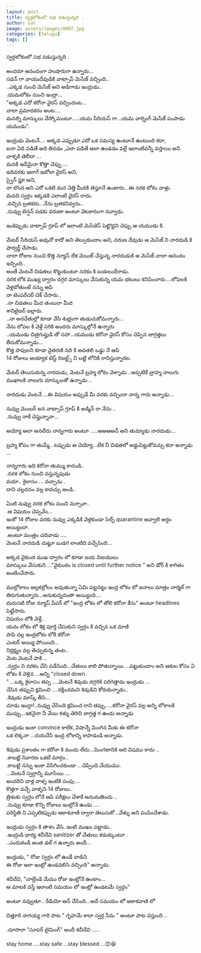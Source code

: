 ```yaml
---
layout: post
title: స్వర్గలోకంలో సభ నడుస్తున్నది .
author: sal
image: assets/images/0007.jpg
categories: [telugu]
tags: []
---
```

స్వర్గలోకంలో సభ నడుస్తున్నది .  <br>
   <br>
 అందరూ ఆనందంగా హుషారుగా ఉన్నారు...  <br>
 సడన్ గా వాయుదేవుడికి వాట్సాప్ మెసేజ్ వచ్చింది..  <br>
 ..ఎక్కడ నుంచి మెసేజ్ అని అడిగాడు ఇంద్రుడు..  <br>
 .యమలోకం నుంచి ఇంద్రా...  <br>
 "అక్కడ ఎదో కరోనా వైరస్ వచ్చిందంట...  <br>
 చాలా ప్రమాదకరం అంట....  <br>
 మనల్ని మాస్కులు వేస్కోమంటూ.....యమ సీరియస్ గా...యమ వార్నింగ్ మెసేజ్ పంపాడు యముడు".  <br>
   <br>
 ఇంద్రుడు వెంటనే.... అక్కడ ఎప్పుడూ ఎదో ఒక సమస్య ఉంటూనే ఉంటుంది కదా,  <br>
 ఐనా ఏది పడితే అది తినడం ,ఎలా పడితే ఆలా ఉండడం వల్లే ఇలాంటివన్నీ వస్తాయి అని వాళ్ళకి తెలీదా ...  <br>
 మనకి ఇదేమైనా కొత్తా చెప్పు ...  <br>
 ఇదివరకు ఇలాగే ఇబోలా వైరస్ అని,  <br>
 స్వైన్ ఫ్లూ అని,  <br>
 నా బొంద అని  ఎదో ఒకటి మన నెత్తి మీదకి తెస్తూనే ఉంటారు...ఈ నరక లోకం వాళ్లు.  <br>
 మనది స్వర్గం ఇక్కడకి ఎలాంటి వైరస్ రాదు.  <br>
 .వచ్చిన బ్రతకదు...నేను బ్రతకనివ్వను..  <br>
 .నువ్వు టెన్షన్ పడకు వరుణా అంటూ వెటకారంగా నవ్వాడు.  <br>
   <br>
 ఇంకెప్పుడు వాట్సాప్ గ్రూప్ లో ఇలాంటి మెసేజెస్ పెట్టొద్దని చెప్పు ఆ యముడు కి.  <br>
   <br>
 మేటర్ సీరియస్ అవునో కాదో అని తెల్సుకుందాం అని, వరుణ దేవుడు ఆ మెసేజ్ ని నారదుడి కి ఫార్వర్డ్ చేసాడు.  <br>
 చాలా రోజుల నుంచి కొత్త న్యూస్ లేక వెయిట్ చేస్తున్న నారదుడుకి ఆ మెసేజ్ చాలా ఆనందం ఇచ్చింది..  <br>
 అంతే వెంటనే చిడతలు కొట్టుకుంటూ నరకం కి బయలుదేరాడు.  <br>
 నరక లోక ముఖ్య ద్వారం దగ్గర మాస్కులు వేసుకున్న యమ భటులు కనిపించారు....లోపలకి వెళ్లబోతుంటే నన్ను ఆపి  <br>
 నా టెంపరేచర్ చెక్ చేసారు..  <br>
 .నా చిడతలు మీద తంబురా మీద  <br>
 శానిటైజర్ జల్లారు.  <br>
 ..నా అరచేతుల్లో కూడా వేసి శుభ్రంగా తుడుచుకోమన్నారు...  <br>
 నేను లోపల కి వెళ్లే సరికి అందరు మాస్కుల్లోనే ఉన్నారు  <br>
 ..యముడు చిత్రగుప్తుడి తో సహా...యముడు కరోనా వైరస్ కోసం చెప్పిన జాగ్రత్తలు తీసుకోమన్నాడు...  <br>
 కొత్త పాపులని కూడా వైతరణి నది కి అవతలి ఒడ్డు నే  ఆపి  <br>
 14 రోజులు అయ్యాక టెస్ట్ రిజల్ట్స్ ని బట్టి లోనికి రానిస్తున్నారట.  <br>
   <br>
 మేటర్ తెలుసుకున్న నారదుడు, వెంటనే బ్రహ్మ లోకం వెళ్ళాడు ..అప్పటికే బ్రాహ్మ నాలుగు ముఖాలకి నాలుగు మాస్కులతో ఉన్నాడు...  <br>
   <br>
 నారదుడు వెంటనే ...ఈ విషయం అప్పుడే మీ వరకు వచ్చిందా నాన్న గారు అన్నాడు...  <br>
   <br>
 నువ్వు మెంబర్ ఐన వాట్సాప్ గ్రూప్ కి అడ్మిన్ రా నేను ..  <br>
 .నువ్వు నాకే చెప్తున్నావా...  <br>
   <br>
 అయ్యో అలా అనలేదు నాన్నగారు అంటూ .....ఆఆఆఅచ్ అని తుమ్మాడు నారదుడు...  <br>
   <br>
 బ్రహ్మ కోపం గా తుమ్మే.. టప్పుడు ఆ చెయ్యో...లేక నీ చిడతలో అడ్డుపెట్టుకోవచ్చు కదా అన్నాడు ...  <br>
   <br>
 నాన్నగారు ఇది కరోనా తుమ్ము కాదండి..  <br>
 .నరక లోకం నుంచి వస్తున్నపుడు  <br>
 వయా.. కైలాసం ... వచ్చాను .  <br>
 దాని చల్లదనం వల్ల కావచ్చు అండి..  <br>
   <br>
 ఏంటి నువ్వు నరక లోకం నుంచి వచ్చావా..  <br>
 .ఆ విషయం చెప్పవేం...  <br>
 ఇంకో 14 రోజుల వరకు నువ్వు ఎక్కడికి వెళ్లకుండా సెల్ఫ్ quarantine అవ్వాలి అర్ధం అయ్యిందా.  <br>
 .అంటూ మంత్రం చదివాడు ....  <br>
 వెంటనే నారదుడి చుట్టూ బుడగ లాంటిది వచ్చేసింది...  <br>
   <br>
 అక్కడ వైకుంఠ ముఖ ద్వారం లో కూడా జయ విజయులు  <br>
 మాస్కులు వేసుకుని ..."వైకుంఠం is closed until further notice " అని డోర్ కి కాగితం అంటించేసారు.  <br>
   <br>
 ముల్లోకాలు అల్లకల్లోలం అవుతున్నా ఏమి పట్టనట్టు ఇంద్ర లోకం లో జనాలు మాత్రం నార్మల్ గా తిరుగుతున్నారు...అనుకున్నదంతా అయ్యింది....  <br>
 మరుసటి రోజు న్యూస్ పేపర్ లో "ఇంద్ర లోకం లో తోలి కరోనా కేసు" అంటూ headlines పెట్టేసారు.  <br>
 విషయం లోకి వెళ్తే..  <br>
 యమ లోకం లో శిక్ష పూర్తి చేసుకుని స్వర్గం కి వచ్చిన ఒక మాజీ  <br>
 పాపి వల్ల ఇంద్రలోకం లోకి కరోనా  <br>
 ఎంటర్ అయ్యి పోయింది...  <br>
 నిర్లక్ష్యం వల్ల తెచ్చుకున్న తంట..  <br>
 వెంట వెంటనే పాకి ..  <br>
 .స్వర్గం ని నరకం చేసి పడేసింది...చేతులు కాలి పోతున్నాయి ...పట్టుకుందాం అని ఆకుల కోసం ఏ లోకం కి వెళ్లిన ...అన్ని "closed down.  <br>
 " ...ఒక్క కైలాసం తప్ప ....వెంటనే  శివుడు దగ్గరికి పరిగెత్తాడు ఇంద్రుడు ...  <br>
 చేసిన తప్పుని క్షమించి ....రక్షించమని శివుడిని కోరుకున్నాడు..  <br>
 .శివుడు మాస్క్ తీసి...  <br>
 చూడు ఇంద్రా!..నువ్వు చేసింది క్షమించ రాని తప్పు.....కరోనా వైరస్ వల్ల అన్ని లోకాలకి ముప్పు...ఇకనైనా నీ వేయి కళ్ళు తెరిచి జాగ్రత్త గ ఉండు అన్నాడు  <br>
   <br>
 ఇంద్రుడు ఇంకా convince కాలేక, విషాన్నే మింగిన మీకు ఈ కరోనా  <br>
 ఒక లెక్కనా ...దయచేసి ఇంద్ర లోకాన్ని  కాపాడండి అన్నాడు.  <br>
   <br>
 శివుడు ప్రశాంతం గా కరోనా కి మందు లేదు...మింగటానికి అది విషము కాదు ..  <br>
 .కాబట్టి నివారణ ఒకటే మార్గం..  <br>
 .కాబట్టి నన్ను ఇంకా విసిగించకుండా ...చెప్పింది చేయుము.  <br>
 ...వెంటనే స్వర్గాన్ని మూసేయి ...  <br>
 అందరిని వాళ్ల వాళ్ళ ఇంటికి పంపు....  <br>
 కొత్తగా వచ్చే వాళ్ళని 14  రోజులు..  <br>
 త్రిశంకు స్వర్గం లోనే ఆపి పరీక్షలు చేశాకే అనుమతించు ..  <br>
 .నువ్వు కూడా కొన్ని రోజులు ఇంట్లోనే ఉండు ....  <br>
 పరిస్థితి ని ఎప్పటికప్పుడు ఆకాశవాణి ద్వారా తెలుసుకో...వేళ్ళు అని పంపించేశాడు.  <br>
   <br>
 ఇంద్రుడు స్వర్గం కి తాళం వేసి..ఇంటి ముఖం పట్టాడు..  <br>
 .ఇంద్రుడి భార్య శచీదేవి sanitizer తో చేతులు కడుక్కుంటూ .  <br>
 ..ఎందుకండీ అంత డల్ గ ఉన్నారు అందీ...  <br>
   <br>
 ఇంద్రుడు, " రోజు స్వర్గం లో ఉండే వాడిని  <br>
 ఈ రోజు ఇలా ఇంట్లో ఉండవలిసి వచ్చింది" అన్నాడు.  <br>
   <br>
 శచీదేవి, "చాల్లేండి మేము రోజు ఇంట్లోనే ఉంటాం...  <br>
 ఆ మాటకి వస్తే ఇలాంటి సమయం లో ఇంట్లో ఉండటమే స్వర్గం"  <br>
   <br>
 అంటూ నవ్వుతూ.. రేడియో ఆన్ చేసింది...అదే సమయం లో ఆకాశవాణి లో  <br>
   <br>
 చిత్తూరి నాగయ్య గారి పాట " గృహమే కాదా స్వర్గ సీమ " అంటూ పాట వస్తుంది ..  <br>
   <br>
 .చూసారా "సూపర్ టైమింగ్" అందీ శచీదేవి .....  <br>
   <br>
 stay home ....stay safe ...stay blessed ...😊😆